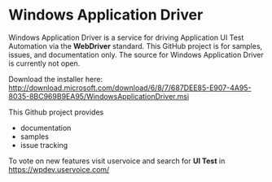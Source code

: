 # Windows Application Driver

Windows Application Driver is a service for driving Application UI Test Automation via the **WebDriver** standard.
This GitHub project is for samples, issues, and documentation only. The source for Windows Application Driver is currently not open.

Download the installer here: http://download.microsoft.com/download/6/8/7/687DEE85-E907-4A95-8035-8BC969B9EA95/WindowsApplicationDriver.msi

This Github project provides
- documentation
- samples
- issue tracking

To vote on new features visit uservoice and search for **UI Test** in https://wpdev.uservoice.com/
